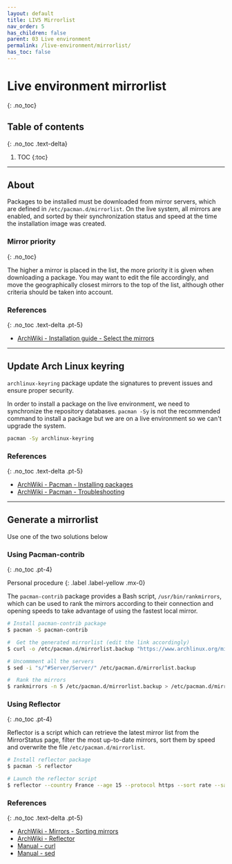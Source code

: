 ```yaml
---
layout: default
title: LIV5 Mirrorlist
nav_order: 5
has_children: false
parent: 03 Live environment
permalink: /live-environment/mirrorlist/
has_toc: false
---
```


# Live environment mirrorlist
{: .no_toc}

## Table of contents
{: .no_toc .text-delta}

1. TOC
{:toc}

---

## About

Packages to be installed must be downloaded from mirror servers, which are defined in `/etc/pacman.d/mirrorlist`. On the live system, all mirrors are enabled, and sorted by their synchronization status and speed at the time the installation image was created.

### Mirror priority
{: .no_toc}

The higher a mirror is placed in the list, the more priority it is given when downloading a package. You may want to edit the file accordingly, and move the geographically closest mirrors to the top of the list, although other criteria should be taken into account.

### References
{: .no_toc .text-delta .pt-5}

- [ArchWiki - Installation guide - Select the mirrors](https://wiki.archlinux.org/index.php/Installation_guide#Select_the_mirrors)

---

## Update Arch Linux keyring

`archlinux-keyring` package update the signatures to prevent issues and ensure proper security.

In order to install a package on the live environment, we need to synchronize the repository databases. `pacman -Sy` is not the recommended command to install a package but we are on a live environment so we can't upgrade the system.

```bash
pacman -Sy archlinux-keyring
```

### References
{: .no_toc .text-delta .pt-5}

- [ArchWiki - Pacman - Installing packages](https://wiki.archlinux.org/index.php/Pacman#Installing_packages)
- [ArchWiki - Pacman - Troubleshooting](https://wiki.archlinux.org/index.php/Pacman#Signature_from_%22User_%3Cemail@example.org%3E%22_is_unknown_trust,_installation_failed)

---

## Generate a mirrorlist

Use one of the two solutions below

### Using Pacman-contrib
{: .no_toc .pt-4}

Personal procedure
{: .label .label-yellow .mx-0}

The `pacman-contrib` package provides a Bash script, `/usr/bin/rankmirrors`, which can be used to rank the mirrors according to their connection and opening speeds to take advantage of using the fastest local mirror.

```bash
# Install pacman-contrib package
$ pacman -S pacman-contrib

#  Get the generated mirrorlist (edit the link accordingly)
$ curl -o /etc/pacman.d/mirrorlist.backup "https://www.archlinux.org/mirrorlist/?country=FR&protocol=https"

# Uncommment all the servers
$ sed -i "s/^#Server/Server/" /etc/pacman.d/mirrorlist.backup

#  Rank the mirrors
$ rankmirrors -n 5 /etc/pacman.d/mirrorlist.backup > /etc/pacman.d/mirrorlist
```

### Using Reflector
{: .no_toc .pt-4}

Reflector is a script which can retrieve the latest mirror list from the MirrorStatus page, filter the most up-to-date mirrors, sort them by speed and overwrite the file `/etc/pacman.d/mirrorlist`.

```bash
# Install reflector package
$ pacman -S reflector

# Launch the reflector script
$ reflector --country France --age 15 --protocol https --sort rate --save /etc/pacman.d/mirrorlist
```

### References
{: .no_toc .text-delta .pt-5}

- [ArchWiki - Mirrors - Sorting mirrors](https://wiki.archlinux.org/index.php/Mirrors#Sorting_mirrors)
- [ArchWiki - Reflector](https://wiki.archlinux.org/index.php/Reflector)
- [Manual - curl](https://jlk.fjfi.cvut.cz/arch/manpages/man/core/curl/curl.1.en)
- [Manual - sed](https://jlk.fjfi.cvut.cz/arch/manpages/man/core/sed/sed.1.en)
